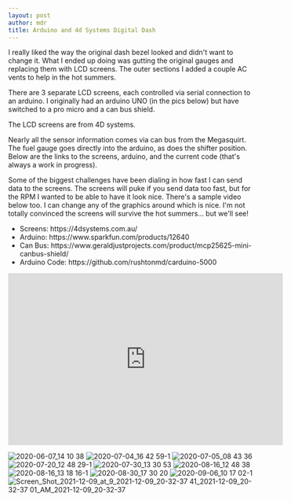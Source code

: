 ```yaml
---
layout: post
author: mdr
title: Arduino and 4d Systems Digital Dash
---
```


I really liked the way the original dash bezel looked and didn't want to change it. What I ended up doing was gutting the original gauges and replacing them with LCD screens. The outer sections I added a couple AC vents to help in the hot summers.

There are 3 separate LCD screens, each controlled via serial connection to an arduino. I originally had an arduino UNO (in the pics below) but have switched to a pro micro and a can bus shield.

The LCD screens are from 4D systems.

Nearly all the sensor information comes via can bus from the Megasquirt. The fuel gauge goes directly into the arduino, as does the shifter position. Below are the links to the screens, arduino, and the current code (that's always a work in progress).

Some of the biggest challenges have been dialing in how fast I can send data to the screens. The screens will puke if you send data too fast, but for the RPM I wanted to be able to have it look nice. There's a sample video below too. I can change any of the graphics around which is nice. I'm not totally convinced the screens will survive the hot summers... but we'll see!

<ul>
<li>Screens: https://4dsystems.com.au/</li>
<li>Arduino: https://www.sparkfun.com/products/12640</li>
<li>Can Bus: https://www.geraldjustprojects.com/product/mcp25625-mini-canbus-shield/</li>
<li>Arduino Code: https://github.com/rushtonmd/carduino-5000</li>
</ul>

<iframe width="560" height="350" src="https://www.youtube.com/embed/BdDKBbBK5o8" title="Arduino Rambler Dash Test" frameborder="0" allow="accelerometer; autoplay; clipboard-write; encrypted-media; gyroscope; picture-in-picture" allowfullscreen></iframe>

![2020-06-07_14 10 38](https://user-images.githubusercontent.com/1479022/178113368-22d1a061-38f9-474b-aa9f-62d023fd06cb.jpg)
![2020-07-04_16 42 59-1](https://user-images.githubusercontent.com/1479022/178113373-20ec6abd-7c38-4a96-a5e6-03f4334b068f.jpg)
![2020-07-05_08 43 36](https://user-images.githubusercontent.com/1479022/178113374-39a5973c-97df-4571-922c-c0f7c909ed47.jpg)
![2020-07-20_12 48 29-1](https://user-images.githubusercontent.com/1479022/178113376-c4f5b3e5-d63f-4760-ab14-effbd52c26d1.jpg)
![2020-07-30_13 30 53](https://user-images.githubusercontent.com/1479022/178113377-eb81d605-2a94-49d5-a2bf-92e19446ac0b.jpg)
![2020-08-16_12 48 38](https://user-images.githubusercontent.com/1479022/178113379-feac97ab-5bfe-4603-83f0-878b4afa57f5.jpg)
![2020-08-16_13 18 16-1](https://user-images.githubusercontent.com/1479022/178113381-d67a882a-8891-42df-8f51-684e048ab339.jpg)
![2020-08-30_17 30 20](https://user-images.githubusercontent.com/1479022/178113382-a2471057-9249-41a1-91e2-17c16e2d76d5.jpg)
![2020-09-06_10 17 02-1](https://user-images.githubusercontent.com/1479022/178113383-18ba2748-bda9-4a93-a2f7-012867cf9b9b.jpg)
![Screen_Shot_2021-12-09_at_9_2021-12-09_20-32-37 41_2021-12-09_20-32-37 01_AM_2021-12-09_20-32-37](https://user-images.githubusercontent.com/1479022/178113385-dd372e90-9663-4410-97f8-cd25d3745f3d.jpg)
